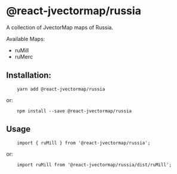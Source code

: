 # @react-jvectormap/russia

A collection of JvectorMap maps of Russia.

Available Maps:

- ruMill
- ruMerc

## Installation:

```
    yarn add @react-jvectormap/russia
```

or:

```
    npm install --save @react-jvectormap/russia
```

## Usage

```
    import { ruMill } from '@react-jvectormap/russia';
```

or:

```
    import ruMill from '@react-jvectormap/russia/dist/ruMill';
```
